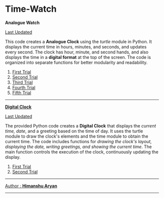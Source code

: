 # Time-Watch
<p><b>Analogue Watch</b></p>
<a href="https://github.com/himanshuaryan/Time-Watch/blob/main/version_2.py">Last Updated<a/>
<p>This code creates a <strong>Analogue Clock</strong> using the <i>turtle</i> module in Python. It displays the current time in hours, minutes, and seconds, and updates every second. The clock has hour, minute, and second hands, and also displays the time in a <b>digital format</b> at the top of the screen. The code is organized into separate functions for better modularity and readability.</p>
<ol>
  <li><a href="https://github.com/himanshuaryan/Time-Watch/blob/main/simple_clock.py">First Trial</a></li>
  <li><a href="https://github.com/himanshuaryan/Time-Watch/blob/main/analogue_clock.py">Second Trial</a></li>
  <li><a href="https://github.com/himanshuaryan/Time-Watch/blob/main/simple_analogue_clock.py">Third Trial</a></li>
  <li><a href="https://github.com/himanshuaryan/Time-Watch/blob/main/version_1(2).py">Fourth Trial</a></li>
  <li><a href="https://github.com/himanshuaryan/Time-Watch/blob/main/version_2.py">Fifth Trial</li>
</ol> <hr>
<p><b>Digital Clock</b></p>
<a href='https://github.com/himanshuaryan/Time-Watch/blob/main/digital_watch_ver2.py'>Last Updated</a><br>
<p>The provided Python code creates a <strong>Digital Clock</strong> that displays the <i>current time, date</i>, and a greeting based on the time of day. It uses the turtle module to draw the clock's elements and the time module to obtain the current time. The code includes functions for <i>drawing the clock's layout, displaying the date, writing greetings, and showing the current time</i>. The main function controls the execution of the clock, continuously updating the display.
</p>
<ol>
  <li><a href='https://github.com/himanshuaryan/Time-Watch/blob/main/digital_watch.py'>First Trial</a></li>
  <li><a href='https://github.com/himanshuaryan/Time-Watch/blob/main/digital_watch_ver2.py'>Second Trial</li>
</ol>
<hr>
<p>Author : <b><a href="https://github.com/himanshuaryan">Himanshu Aryan</a></b></p>
<hr>
